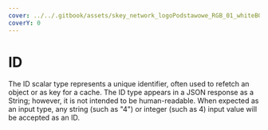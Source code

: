 ```yaml
---
cover: ../../.gitbook/assets/skey_network_logoPodstawowe_RGB_01_whiteBG.png
coverY: 0
---
```


# ID

The ID scalar type represents a unique identifier, often used to refetch an object or as key for a cache. The ID type appears in a JSON response as a String; however, it is not intended to be human-readable. When expected as an input type, any string (such as "4") or integer (such as 4) input value will be accepted as an ID.
